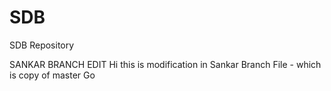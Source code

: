 # SDB
SDB Repository

SANKAR BRANCH EDIT
Hi this is modification in Sankar Branch File - which is copy of master
Go
